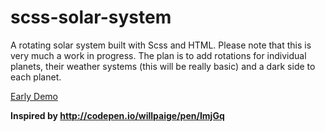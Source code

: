 # scss-solar-system

A rotating solar system built with Scss and HTML. Please note that this is very much a work in progress. The plan is to add rotations for individual planets, their weather systems (this will be really basic) and a dark side to each planet. 

[Early Demo](http://codepen.io/anon/pen/GJEoeZ)

**Inspired by http://codepen.io/willpaige/pen/ImjGq**
